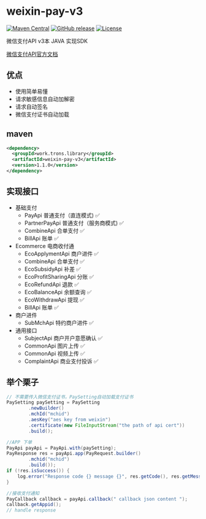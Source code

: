 weixin-pay-v3
============

[![Maven Central](https://maven-badges.herokuapp.com/maven-central/work.trons.library/weixin-pay-v3/badge.svg)](https://maven-badges.herokuapp.com/maven-central/work.trons.library/weixin-pay-v3/)
[![GitHub release](https://img.shields.io/github/release/TRonsbibubibu/weixin-pay-v3.svg)](https://github.com/TRonsbibubibu/weixin-pay-v3/releases)
[![License](https://img.shields.io/badge/license-Apache%202-4EB1BA.svg)](https://www.apache.org/licenses/LICENSE-2.0.html)

微信支付API v3本 JAVA 实现SDK

[微信支付API官方文档](https://pay.weixin.qq.com/wiki/doc/apiv3/wxpay/pages/Overview.shtml)

## 优点
* 使用简单易懂
* 请求敏感信息自动加解密
* 请求自动签名
* 微信支付证书自动加载

## maven
```xml
<dependency>
  <groupId>work.trons.library</groupId>
  <artifactId>weixin-pay-v3</artifactId>
  <version>1.1.0</version>
</dependency>
```



## 实现接口

* 基础支付 
  * PayApi 普通支付（直连模式) ✅
  * PartnerPayApi 普通支付（服务商模式) ✅
  * CombineApi 合单支付 ✅
  * BillApi 账单 ✅
* Ecommerce 电商收付通
  * EcoApplymentApi 商户进件 ✅ 
  * CombineApi 合单支付 ✅
  * EcoSubsidyApi 补差 ✅
  * EcoProfitSharingApi 分账 ✅ 
  * EcoRefundApi 退款 ✅ 
  * EcoBalanceApi 余额查询 ✅ 
  * EcoWithdrawApi 提现 ✅
  * BillApi 账单 ✅
* 商户进件
  * SubMchApi 特约商户进件 ✅ 
* 通用接口
  * SubjectApi 商户开户意愿确认 ✅
  * CommonApi 图片上传 ✅
  * CommonApi 视频上传 ✅
  * ComplaintApi 商业支付投诉 ✅

## 举个栗子
```java
// 不需要传入微信支付证书，PaySetting自动加载支付证书
PaySetting paySetting = PaySetting
        .newBuilder()
        .mchId("mchid")
        .aesKey("aes key from weixin")
        .certificate(new FileInputStream("the path of api cert"))
        .build();

//APP 下单
PayApi payApi = PayApi.with(paySetting);
PayResponse res = payApi.app(PayRequest.builder()
        .mchid("mchid")
        .build());
if (!res.isSuccess()) {
    log.error("Response code {} message {}", res.getCode(), res.getMessage());
}

//接收支付通知
PayCallback callback = payApi.callback(" callback json content ");
callback.getAppid();
// handle response
```